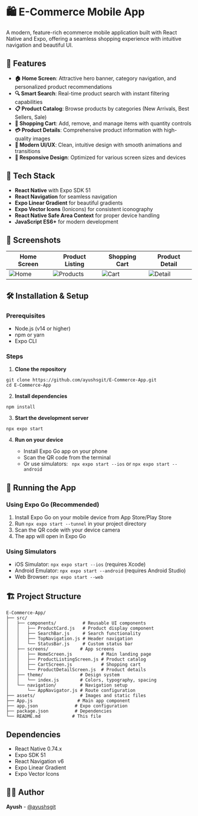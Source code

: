 # 🛍️ E-Commerce Mobile App

A modern, feature-rich ecommerce mobile application built with React Native and Expo, offering a seamless shopping experience with intuitive navigation and beautiful UI.

## 📱 Features

- **🏠 Home Screen**: Attractive hero banner, category navigation, and personalized product recommendations
- **🔍 Smart Search**: Real-time product search with instant filtering capabilities
- **📋 Product Catalog**: Browse products by categories (New Arrivals, Best Sellers, Sale)
- **🛒 Shopping Cart**: Add, remove, and manage items with quantity controls
- **💳 Product Details**: Comprehensive product information with high-quality images
- **🎨 Modern UI/UX**: Clean, intuitive design with smooth animations and transitions
- **📱 Responsive Design**: Optimized for various screen sizes and devices

## 🚀 Tech Stack

- **React Native** with Expo SDK 51
- **React Navigation** for seamless navigation
- **Expo Linear Gradient** for beautiful gradients
- **Expo Vector Icons** (Ionicons) for consistent iconography
- **React Native Safe Area Context** for proper device handling
- **JavaScript ES6+** for modern development

## 📸 Screenshots

| Home Screen | Product Listing | Shopping Cart | Product Detail |
|-------------|----------------|---------------|----------------|
| ![Home](https://github.com/user-attachments/assets/5e52ddea-ccb2-4e53-bf44-724fd9ae9f0b) | ![Products](https://github.com/user-attachments/assets/72d08037-db25-4100-b3c2-0657dc21e731) | ![Cart](https://github.com/user-attachments/assets/202d82a8-672f-4743-95ba-ecdf8a1ca69c) | ![Detail](https://github.com/user-attachments/assets/c7231c38-c9e1-4e37-ba8b-88a7f7ee35b7) |


## 🛠️ Installation & Setup

### Prerequisites
- Node.js (v14 or higher)
- npm or yarn
- Expo CLI

### Steps

1. **Clone the repository**
```
git clone https://github.com/ayushsgit/E-Commerce-App.git
cd E-Commerce-App
```

2. **Install dependencies**
```
npm install
```
3. **Start the development server**
```
npx expo start
```
4. **Run on your device**

   * Install Expo Go app on your phone
   * Scan the QR code from the terminal
   * Or use simulators: ``` npx expo start --ios``` or ```npx expo start --android```

## 📱 Running the App

### Using Expo Go (Recommended)

  1. Install Expo Go on your mobile device from App Store/Play Store
  2. Run ```npx expo start --tunnel``` in your project directory
  3. Scan the QR code with your device camera
  4. The app will open in Expo Go

### Using Simulators
  * iOS Simulator: ```npx expo start --ios``` (requires Xcode)
  * Android Emulator: ```npx expo start --android``` (requires Android Studio)
  * Web Browser: ```npx expo start --web```

## 🏗️ Project Structure

```
E-Commerce-App/
├── src/
│   ├── components/          # Reusable UI components
│   │   ├── ProductCard.js   # Product display component
│   │   ├── SearchBar.js     # Search functionality
│   │   ├── TopNavigation.js # Header navigation
│   │   └── StatusBar.js     # Custom status bar
│   ├── screens/            # App screens
│   │   ├── HomeScreen.js           # Main landing page
│   │   ├── ProductListingScreen.js # Product catalog
│   │   ├── CartScreen.js           # Shopping cart
│   │   └── ProductDetailScreen.js  # Product details
│   ├── theme/              # Design system
│   │   └── index.js        # Colors, typography, spacing
│   └── navigation/         # Navigation setup
│       └── AppNavigator.js # Route configuration
├── assets/                 # Images and static files
├── App.js                 # Main app component
├── app.json              # Expo configuration
├── package.json          # Dependencies
└── README.md            # This file

```

## Dependencies

  * React Native 0.74.x
  * Expo SDK 51
  * React Navigation v6
  * Expo Linear Gradient
  * Expo Vector Icons

## 👨‍💻 Author

**Ayush** - [@ayushsgit](https://github.com/ayushsgit)
